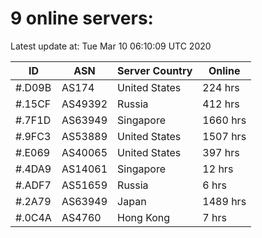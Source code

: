 # 9 online servers:

Latest update at: Tue Mar 10 06:10:09 UTC 2020

| ID | ASN | Server Country | Online |
| -- | --- | -------------- | ------ |
| #.D09B | AS174 | United States | 224 hrs |
| #.15CF | AS49392 | Russia | 412 hrs |
| #.7F1D | AS63949 | Singapore | 1660 hrs |
| #.9FC3 | AS53889 | United States | 1507 hrs |
| #.E069 | AS40065 | United States | 397 hrs |
| #.4DA9 | AS14061 | Singapore | 12 hrs |
| #.ADF7 | AS51659 | Russia | 6 hrs |
| #.2A79 | AS63949 | Japan | 1489 hrs |
| #.0C4A | AS4760 | Hong Kong | 7 hrs |

